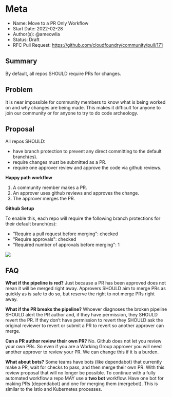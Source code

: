 # Meta
[meta]: #meta
- Name: Move to a PR Only Workflow
- Start Date: 2022-02-28
- Author(s): @ameowlia
- Status: Draft <!-- Acceptable values: Draft, Approved, On Hold, Superseded -->
- RFC Pull Request: https://github.com/cloudfoundry/community/pull/171


## Summary

By default, all repos SHOULD require PRs for changes.

## Problem

It is near impossible for community members to know what is being worked on and
why changes are being made. This makes it difficult for anyone to join our
community or for anyone to try to do code archeology.

## Proposal

All repos SHOULD:
* have branch protection to prevent any direct committing to the default branch(es).
* require changes must be submitted as a PR.
* require one approver review and approve the code via github reviews.

**Happy path workflow**
1. A community member makes a PR.
1. An approver uses github reviews and approves the change.
1. The approver merges the PR.

**Github Setup**

To enable this, each repo will require the following branch protections for their default branch(es):
* "Require a pull request before merging": checked
* "Require approvals": checked
* "Required number of approvals before merging": 1

<img src="https://i.ibb.co/qnNvkT7/Screen-Shot-2021-11-09-at-7-47-29-AM.png">

## FAQ

**What if the pipeline is red?**
Just because a PR has been approved does not mean it will be merged right away.
Approvers SHOULD aim to merge PRs as quickly as is safe to do so, but reserve the
right to not merge PRs right away.

**What if the PR breaks the pipeline?**
Whoever diagnoses the broken pipeline SHOULD alert the PR author and, if they
have permission, they SHOULD revert the PR. If they don’t have permission to
revert they SHOULD ask the original reviewer to revert or submit a PR to revert
so another approver can merge.

**Can a PR author review their own PR?**
No. Github does not let you review your own PRs. So even if you are a Working
Group approver you will need another approver to review your PR. We can change
this if it is a burden.

**What about bots?**
Some teams have bots (like dependabot) that currently make a PR, wait for checks
to pass, and then merge their own PR. With this review proposal that will no
longer be possible. To continue with a fully automated workflow a repo MAY use
a **two bot** workflow. Have one bot for making PRs (dependabot) and one for
merging them (mergebot). This is similar to the Istio and Kubernetes processes.
